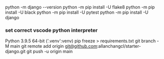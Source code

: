 python -m django --version
python -m pip install -U flake8
python -m pip install -U black
python -m pip install -U pytest
python -m pip install -U django

### set correct vscode python interpreter

Python 3.9.5 64-bit ('.venv':venv)
pip freeze > requirements.txt
git branch -M main
git remote add origin git@github.com:allanchangcl/starter-django.git
git push -u origin main
